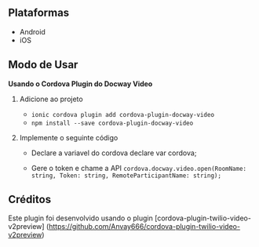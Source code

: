 ## Plataformas
- Android
- iOS


## Modo de Usar
**Usando o Cordova Plugin do Docway Video**

1. Adicione ao projeto
    - `ionic cordova plugin add cordova-plugin-docway-video`
    - `npm install --save cordova-plugin-docway-video`
  
2. Implemente o seguinte código
	- Declare a variavel do cordova
	declare var cordova;

    - Gere o token e chame a API
    `cordova.docway.video.open(RoomName: string, Token: string, RemoteParticipantName: string);`

	
## Créditos
  Este plugin foi desenvolvido usando o plugin [cordova-plugin-twilio-video-v2preview] (https://github.com/Anvay666/cordova-plugin-twilio-video-v2preview)
